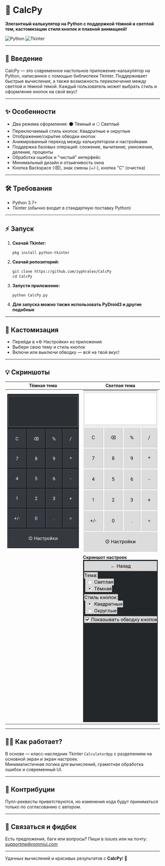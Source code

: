 # 🧮 CalcPy

**Элегантный калькулятор на Python с поддержкой тёмной и светлой тем, кастомизации стиля кнопок и плавной анимацией!**

![Python](https://img.shields.io/badge/Python-3.7+-blue.svg) ![Tkinter](https://img.shields.io/badge/Tkinter-GUI-orange.svg)

---

## 🚀 Введение

CalcPy — это современное настольное приложение-калькулятор на Python, написанное с помощью библиотеки Tkinter. Поддерживает быстрые вычисления, а также возможность переключения между светлой и тёмной темой. Каждый пользователь может выбрать стиль и оформление кнопок на свой вкус!

---

## ✨ Особенности

- Два режима оформления: 🌑 Тёмный и 🌕 Светлый  
- Переключаемый стиль кнопок: Квадратные и округлые  
- Отображение/скрытие обводки кнопок  
- Анимированный переход между калькулятором и настройками  
- Поддержка базовых операций: сложение, вычитание, умножение, деление, проценты  
- Обработка ошибок и "чистый" интерфейс  
- Минимальный дизайн и отзывчивость окна  
- Кнопка Backspace (⌫), знак смены (+/-), кнопка "C" (очистка)

---

## 🛠️ Требования

- Python 3.7+
- Tkinter (обычно входит в стандартную поставку Python)

---

## ⚡ Запуск

1. **Скачай Tkinter:**

   ```
   pkg install python-tkinter
   ```

2. **Скачай репозиторий:**

    ```
    git clone https://github.com/zyphralex/CalcPy
    cd CalcPy
    ```

3. **Запусти приложение:**

    ```
    python CalcPy.py
    ```

4. **Для запуска можно также использовать PyDroid3 и другие подобные**

---

## 🎨 Кастомизация

- Перейди в «⚙ Настройки» из приложения
- Выбери свою тему и стиль кнопок  
- Включи или выключи обводку — всё на твой вкус!

---

## 💡 Скриншоты

| Тёмная тема              | Светлая тема                |
|--------------------------|----------------------------|
| ![dark demo](images/upload_2025_08_15_15_29_37_837.jpg) | ![light demo](images/upload_2025_08_15_15_19_16_914.jpg) |
|                          | **Скриншот настроек**<br>![settings](images/upload_2025_08_15_16_09_10_915.jpg) |

---

## 👨‍💻 Как работает?

В основе — класс-наследник Tkinter `CalculatorApp` с разделением на основной экран и экран настроек.  
Минималистичная логика для вычислений, грамотная обработка ошибок и современный UI.

---

## 🤝 Контрибуции

Пулл-реквесты приветствуются, но изменения кода будут приниматься только по согласованию с автором.

---

## 📧 Связаться и фидбек

Есть предложения, баги или вопросы? Пиши в issues или на почту: supportme@rommiui.com

---

Удачных вычислений и красивых результатов с **CalcPy**! 🚀
